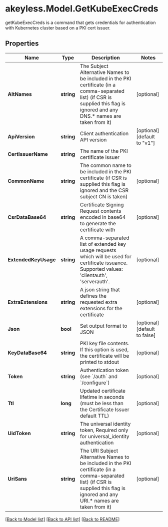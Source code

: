 # akeyless.Model.GetKubeExecCreds
getKubeExecCreds is a command that gets credentials for authentication with Kubernetes cluster based on a PKI cert issuer.

## Properties

Name | Type | Description | Notes
------------ | ------------- | ------------- | -------------
**AltNames** | **string** | The Subject Alternative Names to be included in the PKI certificate (in a comma-separated list) (if CSR is supplied this flag is ignored and any DNS.* names are taken from it) | [optional] 
**ApiVersion** | **string** | Client authentication API version | [optional] [default to "v1"]
**CertIssuerName** | **string** | The name of the PKI certificate issuer | 
**CommonName** | **string** | The common name to be included in the PKI certificate (if CSR is supplied this flag is ignored and the CSR subject CN is taken) | [optional] 
**CsrDataBase64** | **string** | Certificate Signing Request contents encoded in base64 to generate the certificate with | [optional] 
**ExtendedKeyUsage** | **string** | A comma-separated list of extended key usage requests which will be used for certificate issuance. Supported values: &#39;clientauth&#39;, &#39;serverauth&#39;. | [optional] 
**ExtraExtensions** | **string** | A json string that defines the requested extra extensions for the certificate | [optional] 
**Json** | **bool** | Set output format to JSON | [optional] [default to false]
**KeyDataBase64** | **string** | PKI key file contents. If this option is used, the certificate will be printed to stdout | [optional] 
**Token** | **string** | Authentication token (see &#x60;/auth&#x60; and &#x60;/configure&#x60;) | [optional] 
**Ttl** | **long** | Updated certificate lifetime in seconds (must be less than the Certificate Issuer default TTL) | [optional] 
**UidToken** | **string** | The universal identity token, Required only for universal_identity authentication | [optional] 
**UriSans** | **string** | The URI Subject Alternative Names to be included in the PKI certificate (in a comma-separated list) (if CSR is supplied this flag is ignored and any URI.* names are taken from it) | [optional] 

[[Back to Model list]](../README.md#documentation-for-models) [[Back to API list]](../README.md#documentation-for-api-endpoints) [[Back to README]](../README.md)

